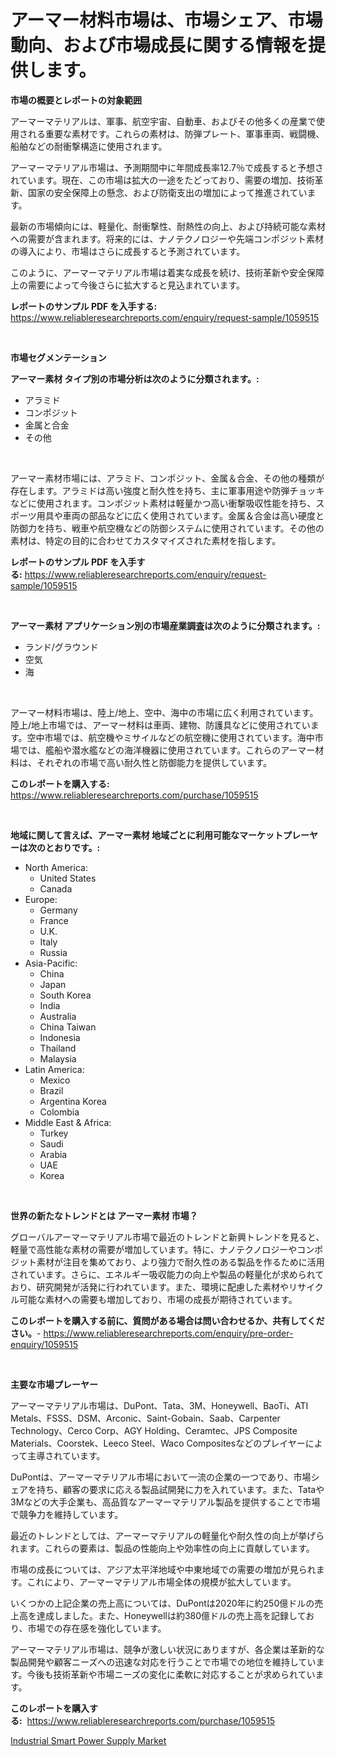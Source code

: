 <p><h1>アーマー材料市場は、市場シェア、市場動向、および市場成長に関する情報を提供します。</h1></p><p><strong>市場の概要とレポートの対象範囲</strong></p>
<p><p>アーマーマテリアルは、軍事、航空宇宙、自動車、およびその他多くの産業で使用される重要な素材です。これらの素材は、防弾プレート、軍事車両、戦闘機、船舶などの耐衝撃構造に使用されます。</p><p>アーマーマテリアル市場は、予測期間中に年間成長率12.7％で成長すると予想されています。現在、この市場は拡大の一途をたどっており、需要の増加、技術革新、国家の安全保障上の懸念、および防衛支出の増加によって推進されています。</p><p>最新の市場傾向には、軽量化、耐衝撃性、耐熱性の向上、および持続可能な素材への需要が含まれます。将来的には、ナノテクノロジーや先端コンポジット素材の導入により、市場はさらに成長すると予測されています。</p><p>このように、アーマーマテリアル市場は着実な成長を続け、技術革新や安全保障上の需要によって今後さらに拡大すると見込まれています。</p></p>
<p><strong>レポートのサンプル PDF を入手する:</strong> <a href="https://www.reliableresearchreports.com/enquiry/request-sample/1059515">https://www.reliableresearchreports.com/enquiry/request-sample/1059515</a></p>
<p>&nbsp;</p>
<p><strong>市場セグメンテーション</strong></p>
<p><strong>アーマー素材 タイプ別の市場分析は次のように分類されます。:</strong></p>
<p><ul><li>アラミド</li><li>コンポジット</li><li>金属と合金</li><li>その他</li></ul></p>
<p>&nbsp;</p>
<p><p>アーマー素材市場には、アラミド、コンポジット、金属＆合金、その他の種類が存在します。アラミドは高い強度と耐久性を持ち、主に軍事用途や防弾チョッキなどに使用されます。コンポジット素材は軽量かつ高い衝撃吸収性能を持ち、スポーツ用具や車両の部品などに広く使用されています。金属＆合金は高い硬度と防御力を持ち、戦車や航空機などの防御システムに使用されています。その他の素材は、特定の目的に合わせてカスタマイズされた素材を指します。</p></p>
<p><strong>レポートのサンプル PDF を入手する:</strong>&nbsp;<a href="https://www.reliableresearchreports.com/enquiry/request-sample/1059515">https://www.reliableresearchreports.com/enquiry/request-sample/1059515</a></p>
<p>&nbsp;</p>
<p><strong> アーマー素材 アプリケーション別の市場産業調査は次のように分類されます。:</strong></p>
<p><ul><li>ランド/グラウンド</li><li>空気</li><li>海</li></ul></p>
<p>&nbsp;</p>
<p><p>アーマー材料市場は、陸上/地上、空中、海中の市場に広く利用されています。陸上/地上市場では、アーマー材料は車両、建物、防護具などに使用されています。空中市場では、航空機やミサイルなどの航空機に使用されています。海中市場では、艦船や潜水艦などの海洋機器に使用されています。これらのアーマー材料は、それぞれの市場で高い耐久性と防御能力を提供しています。</p></p>
<p><strong>このレポートを購入する:</strong>&nbsp; <a href="https://www.reliableresearchreports.com/purchase/1059515">https://www.reliableresearchreports.com/purchase/1059515</a></p>
<p>&nbsp;</p>
<p><strong>地域に関して言えば、アーマー素材 地域ごとに利用可能なマーケットプレーヤーは次のとおりです。:</strong></p>
<p><ul>
    <li>
        North America:
        <ul>
            <li>United States</li>
            <li>Canada</li>
        </ul>
    </li>
    <li>
        Europe:
        <ul>
            <li>Germany</li>
            <li>France</li>
            <li>U.K.</li>
            <li>Italy</li>
            <li>Russia</li>
        </ul>
    </li>
    <li>
        Asia-Pacific:
        <ul>
            <li>China</li>
            <li>Japan</li>
            <li>South Korea</li>
            <li>India</li>
            <li>Australia</li>
            <li>China Taiwan</li>
            <li>Indonesia</li>
            <li>Thailand</li>
            <li>Malaysia</li>
        </ul>
    </li>
    <li>
        Latin America:
        <ul>
            <li>Mexico</li>
            <li>Brazil</li>
            <li>Argentina Korea</li>
            <li>Colombia</li>
        </ul>
    </li>
    <li>
        Middle East & Africa:
        <ul>
            <li>Turkey</li>
            <li>Saudi</li>
            <li>Arabia</li>
            <li>UAE</li>
            <li>Korea</li>
        </ul>
    </li>
    </ul></p>
<p>&nbsp;</p>
<p><strong>世界の新たなトレンドとは アーマー素材 市場？</strong></p>
<p><p>グローバルアーマーマテリアル市場で最近のトレンドと新興トレンドを見ると、軽量で高性能な素材の需要が増加しています。特に、ナノテクノロジーやコンポジット素材が注目を集めており、より強力で耐久性のある製品を作るために活用されています。さらに、エネルギー吸収能力の向上や製品の軽量化が求められており、研究開発が活発に行われています。また、環境に配慮した素材やリサイクル可能な素材への需要も増加しており、市場の成長が期待されています。</p></p>
<p><strong>このレポートを購入する前に、質問がある場合は問い合わせるか、共有してください。</strong>- <a href="https://www.reliableresearchreports.com/enquiry/pre-order-enquiry/1059515">https://www.reliableresearchreports.com/enquiry/pre-order-enquiry/1059515</a></p>
<p>&nbsp;</p>
<p><strong>主要な市場プレーヤー</strong></p>
<p><p>アーマーマテリアル市場は、DuPont、Tata、3M、Honeywell、BaoTi、ATI Metals、FSSS、DSM、Arconic、Saint-Gobain、Saab、Carpenter Technology、Cerco Corp、AGY Holding、Ceramtec、JPS Composite Materials、Coorstek、Leeco Steel、Waco Compositesなどのプレイヤーによって主導されています。</p><p>DuPontは、アーマーマテリアル市場において一流の企業の一つであり、市場シェアを持ち、顧客の要求に応える製品試開発に力を入れています。また、Tataや3Mなどの大手企業も、高品質なアーマーマテリアル製品を提供することで市場で競争力を維持しています。</p><p>最近のトレンドとしては、アーマーマテリアルの軽量化や耐久性の向上が挙げられます。これらの要素は、製品の性能向上や効率性の向上に貢献しています。</p><p>市場の成長については、アジア太平洋地域や中東地域での需要の増加が見られます。これにより、アーマーマテリアル市場全体の規模が拡大しています。</p><p>いくつかの上記企業の売上高については、DuPontは2020年に約250億ドルの売上高を達成しました。また、Honeywellは約380億ドルの売上高を記録しており、市場での存在感を強化しています。</p><p>アーマーマテリアル市場は、競争が激しい状況にありますが、各企業は革新的な製品開発や顧客ニーズへの迅速な対応を行うことで市場での地位を維持しています。今後も技術革新や市場ニーズの変化に柔軟に対応することが求められています。</p></p>
<p><strong>このレポートを購入する:</strong>&nbsp;&nbsp;<a href="https://www.reliableresearchreports.com/purchase/1059515">https://www.reliableresearchreports.com/purchase/1059515</a></p>
<p><p><a href="https://github.com/AKSHATREPORTPRIME/Market-Research-Report-List-4/blob/main/industrial-smart-power-supply-market.md">Industrial Smart Power Supply Market</a></p></p>